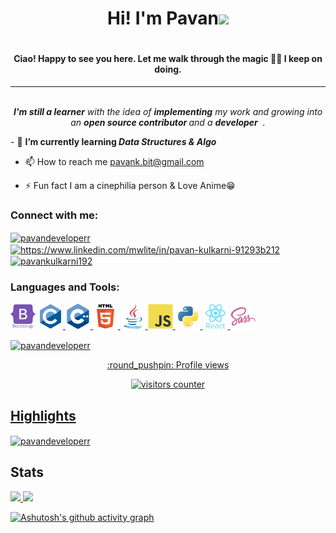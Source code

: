<h1 align="center"> Hi! I'm Pavan<img src="https://media.giphy.com/media/hvRJCLFzcasrR4ia7z/giphy.gif" width="30px"> <h1> 
  <h4 align="center"> Ciao! Happy to see you here. Let me walk through the magic 🧙‍♂️ I keep on doing. </h4>
    <hr>
<p align="center">
  <em>
    <br><b> I'm still a learner</b>
    with the idea of <b>implementing</b> my work and growing into an <b>open source contributor </b> and a
    <b>developer</b> &nbsp.
  </em>
</p>
  - 🌱 <b>I’m currently learning <em>Data Structures & Algo</em> </b>

- 📫 How to reach me pavank.bit@gmail.com

- ⚡ Fun fact I am a cinephilia person & Love Anime😁

<h3 align="left">Connect with me:</h3>
<p align="left">
<a href="https://twitter.com/pavandeveloperr" target="blank"><img align="center" src="https://raw.githubusercontent.com/rahuldkjain/github-profile-readme-generator/master/src/images/icons/Social/twitter.svg" alt="pavandeveloperr" height="30" width="40" /></a>
<a href="https://linkedin.com/in/pavan-kulkarni-91293b212" target="blank"><img align="center" src="https://raw.githubusercontent.com/rahuldkjain/github-profile-readme-generator/master/src/images/icons/Social/linked-in-alt.svg" alt="https://www.linkedin.com/mwlite/in/pavan-kulkarni-91293b212" height="30" width="40" /></a>
<a href="https://www.hackerrank.com/pavankulkarni192" target="blank"><img align="center" src="https://raw.githubusercontent.com/rahuldkjain/github-profile-readme-generator/master/src/images/icons/Social/hackerrank.svg" alt="pavankulkarni192" height="30" width="40" /></a>
</p>



<h3 align="left">Languages and Tools:</h3>
<img src="https://raw.githubusercontent.com/devicons/devicon/master/icons/bootstrap/bootstrap-plain-wordmark.svg" alt="bootstrap" width="40" height="40"/> </a> <a href="https://www.cprogramming.com/" target="_blank" rel="noreferrer"> <img src="https://raw.githubusercontent.com/devicons/devicon/master/icons/c/c-original.svg" alt="c" width="40" height="40"/> </a> <a href="https://www.w3schools.com/cpp/" target="_blank" rel="noreferrer"> 
<img src="https://raw.githubusercontent.com/devicons/devicon/master/icons/cplusplus/cplusplus-original.svg" alt="cplusplus" width="40" height="40"/> </a> <a href="https://www.w3schools.com/css/" target="_blank" rel="noreferrer"> 
<img src="https://raw.githubusercontent.com/devicons/devicon/master/icons/html5/html5-original-wordmark.svg" alt="html5" width="40" height="40"/> </a> <a href="https://www.java.com" target="_blank" rel="noreferrer">
<img src="https://raw.githubusercontent.com/devicons/devicon/master/icons/java/java-original.svg" alt="java" width="40" height="40"/> </a> <a href="https://developer.mozilla.org/en-US/docs/Web/JavaScript" target="_blank" rel="noreferrer">
<img src="https://raw.githubusercontent.com/devicons/devicon/master/icons/javascript/javascript-original.svg" alt="javascript" width="40" height="40"/> </a> <a href="https://materializecss.com/" target="_blank" rel="noreferrer"> 
 <img src="https://raw.githubusercontent.com/devicons/devicon/master/icons/python/python-original.svg" alt="python" width="40" height="40"/> </a> <a href="https://reactjs.org/" target="_blank" rel="noreferrer"> 
<img src="https://raw.githubusercontent.com/devicons/devicon/master/icons/react/react-original-wordmark.svg" alt="react" width="40" height="40"/> </a> <a href="https://sass-lang.com" target="_blank" rel="noreferrer"> 
<img src="https://raw.githubusercontent.com/devicons/devicon/master/icons/sass/sass-original.svg" alt="sass" width="40" height="40"/> </a> <a href="https://tailwindcss.com/" target="_blank" rel="noreferrer">


<p><img align="center" src="https://github-readme-streak-stats.herokuapp.com/?user=pavandeveloperr&" alt="pavandeveloperr" /></p>




<p align="center">:round_pushpin: Profile views</p>
<div align="center">
    <img alt="visitors counter" src="https://profile-counter.glitch.me/pavandeveloperr/count.svg">
</div>

## Highlights
<div align="left">
  <a href="https://github.com/pavandeveloperr/weather-app">
    <img height="150em" align="center" src="https://github-readme-stats.vercel.app/api/pin/?username=pavandeveloperr&repo=weather-app&show_icons=true&bg_color=19,21D4FD,B721FF&title_color=fff&text_color=fff&icon_color=fff" alt="pavandeveloperr" />
  </a>
</div>


## Stats
<div align="left">
  <a href="https://github.com/pavandeveloperr">
    <img height="180em" src="https://github-readme-stats.vercel.app/api?username=pavandeveloperr&show_icons=true&bg_color=19,21D4FD,B721FF&title_color=fff&text_color=fff&&icon_color=fff&count_private=true&include_all_commits=true&disable_animations=false">
 
<img height="180em" src="https://github-readme-stats.vercel.app/api/top-langs?username=pavandeveloperr&show_icons=true&bg_color=19,21D4FD,B721FF&title_color=fff&text_color=fff&icon_color=fff&layout=compact"/>
</div>
    

[![Ashutosh's github activity graph](https://activity-graph.herokuapp.com/graph?username=pavandeveloperr&color=fff&line=fff&point=fff&area_color=21D4FD&bg_color=B721FF&area=true&hide_border=false)](https://github.com/ashutosh00710/github-readme-activity-graph)
